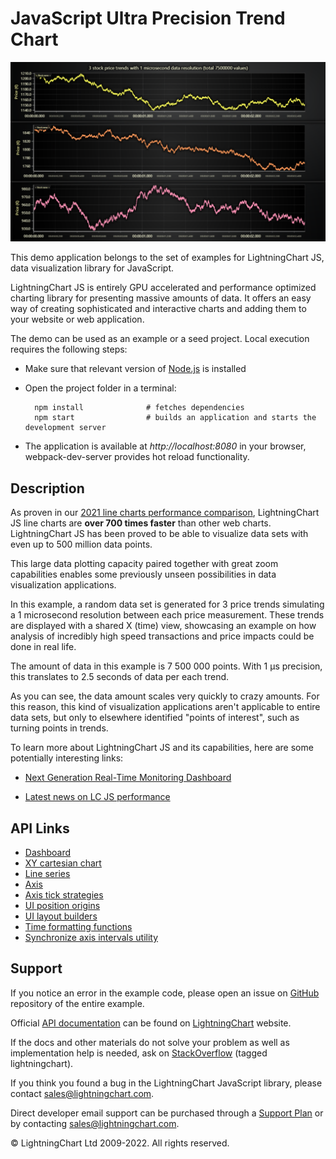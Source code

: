 # JavaScript Ultra Precision Trend Chart

![JavaScript Ultra Precision Trend Chart](ultraPrecisionTradingChart-darkGold.png)

This demo application belongs to the set of examples for LightningChart JS, data visualization library for JavaScript.

LightningChart JS is entirely GPU accelerated and performance optimized charting library for presenting massive amounts of data. It offers an easy way of creating sophisticated and interactive charts and adding them to your website or web application.

The demo can be used as an example or a seed project. Local execution requires the following steps:

-   Make sure that relevant version of [Node.js](https://nodejs.org/en/download/) is installed
-   Open the project folder in a terminal:

          npm install              # fetches dependencies
          npm start                # builds an application and starts the development server

-   The application is available at _http://localhost:8080_ in your browser, webpack-dev-server provides hot reload functionality.


## Description

As proven in our [2021 line charts performance comparison](https://lightningchart.com/javascript-charts-performance-comparison/), LightningChart JS line charts are **over 700 times faster** than other web charts. LightningChart JS has been proved to be able to visualize data sets with even up to 500 million data points.

This large data plotting capacity paired together with great zoom capabilities enables some previously unseen possibilities in data visualization applications.

In this example, a random data set is generated for 3 price trends simulating a 1 microsecond resolution between each price measurement.
These trends are displayed with a shared X (time) view, showcasing an example on how analysis of incredibly high speed transactions and price impacts could be done in real life.

The amount of data in this example is 7 500 000 points. With 1 μs precision, this translates to 2.5 seconds of data per each trend.

As you can see, the data amount scales very quickly to crazy amounts. For this reason, this kind of visualization applications aren't applicable to entire data sets, but only to elsewhere identified "points of interest", such as turning points in trends.

To learn more about LightningChart JS and its capabilities, here are some potentially interesting links:

-   [Next Generation Real-Time Monitoring Dashboard](https://lightningchart.com/lightningchart-js-interactive-examples/examples/lcjs-example-0509-dashboardRealtimeTrading.html)

-   [Latest news on LC JS performance](https://lightningchart.com/high-performance-javascript-charts/)


## API Links

* [Dashboard]
* [XY cartesian chart]
* [Line series]
* [Axis]
* [Axis tick strategies]
* [UI position origins]
* [UI layout builders]
* [Time formatting functions]
* [Synchronize axis intervals utility]


## Support

If you notice an error in the example code, please open an issue on [GitHub][0] repository of the entire example.

Official [API documentation][1] can be found on [LightningChart][2] website.

If the docs and other materials do not solve your problem as well as implementation help is needed, ask on [StackOverflow][3] (tagged lightningchart).

If you think you found a bug in the LightningChart JavaScript library, please contact sales@lightningchart.com.

Direct developer email support can be purchased through a [Support Plan][4] or by contacting sales@lightningchart.com.

[0]: https://github.com/Arction/
[1]: https://lightningchart.com/lightningchart-js-api-documentation/
[2]: https://lightningchart.com
[3]: https://stackoverflow.com/questions/tagged/lightningchart
[4]: https://lightningchart.com/support-services/

© LightningChart Ltd 2009-2022. All rights reserved.


[Dashboard]: https://lightningchart.com/js-charts/api-documentation/v6.1.0/classes/Dashboard.html
[XY cartesian chart]: https://lightningchart.com/js-charts/api-documentation/v6.1.0/classes/ChartXY.html
[Line series]: https://lightningchart.com/js-charts/api-documentation/v6.1.0/classes/LineSeries.html
[Axis]: https://lightningchart.com/js-charts/api-documentation/v6.1.0/classes/Axis.html
[Axis tick strategies]: https://lightningchart.com/js-charts/api-documentation/v6.1.0/variables/AxisTickStrategies.html
[UI position origins]: https://lightningchart.com/js-charts/api-documentation/v6.1.0/variables/UIOrigins.html
[UI layout builders]: https://lightningchart.com/js-charts/api-documentation/v6.1.0/variables/UILayoutBuilders.html
[Time formatting functions]: https://lightningchart.com/js-charts/api-documentation/v6.1.0/variables/TimeFormattingFunctions.html
[Synchronize axis intervals utility]: https://lightningchart.com/js-charts/api-documentation/v6.1.0/functions/synchronizeAxisIntervals.html


